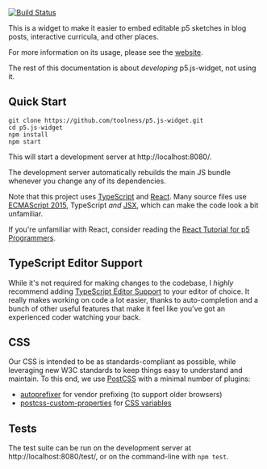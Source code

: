 [![Build Status](https://travis-ci.org/toolness/p5.js-widget.svg?branch=master)](https://travis-ci.org/toolness/p5.js-widget)

This is a widget to make it easier to embed editable
p5 sketches in blog posts, interactive curricula, and other places.

For more information on its usage, please see the [website][].

The rest of this documentation is about *developing* p5.js-widget,
not using it.

## Quick Start

```
git clone https://github.com/toolness/p5.js-widget.git
cd p5.js-widget
npm install
npm start
```

This will start a development server at
http://localhost:8080/.

The development server automatically rebuilds the main JS bundle
whenever you change any of its dependencies.

Note that this project uses [TypeScript][] and [React][]. Many
source files use [ECMAScript 2015][], TypeScript *and* [JSX][],
which can make the code look a bit unfamiliar.

If you're unfamiliar with React, consider reading the
[React Tutorial for p5 Programmers][react-tutorial].

## TypeScript Editor Support

While it's not required for making changes to the codebase, I
*highly* recommend adding [TypeScript Editor Support][] to your editor
of choice. It really makes working on code a lot easier, thanks to
auto-completion and a bunch of other useful features that make it feel
like you've got an experienced coder watching your back.

## CSS

Our CSS is intended to be as standards-compliant as possible, while
leveraging new W3C standards to keep things easy to understand
and maintain. To this end, we use [PostCSS][] with a minimal number
of plugins:

* [autoprefixer][] for vendor prefixing (to support older browsers)
* [postcss-custom-properties][] for [CSS variables][]

## Tests

The test suite can be run on the development server at
http://localhost:8080/test/, or on the command-line with `npm test`.

[website]: https://toolness.github.io/p5.js-widget/
[TypeScript]: http://typescriptlang.org/
[React]: http://facebook.github.io/react/
[JSX]: https://facebook.github.io/react/docs/jsx-in-depth.html
[ECMAScript 2015]: https://babeljs.io/docs/learn-es2015/
[TypeScript Editor Support]: https://github.com/Microsoft/TypeScript/wiki/TypeScript-Editor-Support
[react-tutorial]: https://github.com/toolness/p5.js-widget/wiki/A-React-Tutorial-for-p5-Programmers
[PostCSS]: http://postcss.org/
[autoprefixer]: https://github.com/postcss/autoprefixer
[postcss-custom-properties]: https://github.com/postcss/postcss-custom-properties
[CSS variables]: https://developer.mozilla.org/en-US/docs/Web/CSS/Using_CSS_variables
